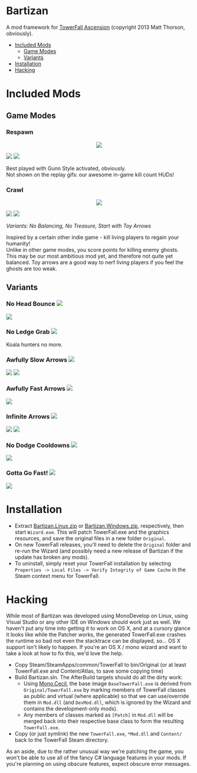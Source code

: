 # Bartizan

A mod framework for [TowerFall Ascension](http://www.towerfall-game.com/) (copyright 2013 Matt Thorson, obviously).

* [Included Mods](#included-mods)
  * [Game Modes](#game-modes)
  * [Variants](#variants)
* [Installation](#installation)
* [Hacking](#hacking)

# Included Mods

## Game Modes

### Respawn
<p align="center">
  <img src="img/respawn.png?raw=true"/>
</p>


![](img/respawn.gif?raw=true)
![](img/respawn2.gif?raw=true)

Best played with Gunn Style activated, obviously.  
Not shown on the replay gifs: our awesome in-game kill count HUDs!

### Crawl

<p align="center">
 <img src="img/crawl.png?raw=true"/>
</p>

![](img/crawl.gif?raw=true)
![](img/crawl2.gif?raw=true)

*Variants: No Balancing, No Treasure, Start with Toy Arrows*

Inspired by a certain other indie game - kill living players to regain your humanity!  
Unlike in other game modes, you score points for killing enemy ghosts.  
This may be our most ambitious mod yet, and therefore not quite yet balanced. Toy arrows are a good way to nerf living players if you feel the ghosts are too weak.

## Variants

### No Head Bounce ![](Mod/Content/Atlas/menuAtlas/variants/noHeadBounce.png?raw=true)

![](img/noHeadBounce.gif?raw=true)

### No Ledge Grab ![](Mod/Content/Atlas/menuAtlas/variants/noLedgeGrab.png?raw=true)

Koala hunters no more.

### Awfully Slow Arrows ![](Mod/Content/Atlas/menuAtlas/variants/awfullySlowArrows.png?raw=true)

![](img/awfullySlowArrows2.gif?raw=true)
![](img/awfullySlowArrows.gif?raw=true)

### Awfully Fast Arrows ![](Mod/Content/Atlas/menuAtlas/variants/awfullyFastArrows.png?raw=true)

![](img/awfullyFastArrows.gif?raw=true)

### Infinite Arrows ![](Mod/Content/Atlas/menuAtlas/variants/infiniteArrows.png?raw=true)

![](img/infiniteArrows.gif?raw=true)
![](img/infiniteArrows2.gif?raw=true)

### No Dodge Cooldowns ![](Mod/Content/Atlas/menuAtlas/variants/noDodgeCooldowns.png?raw=true)

![](img/noDodgeCooldown.gif?raw=true)

### Gotta Go Fast! ![](Mod/Content/Atlas/menuAtlas/variants/gottaGoFast.png?raw=true)

![](img/gottagofast.gif?raw=true)

Installation
============

* Extract [Bartizan.Linux.zip](https://github.com/Kha/Bartizan/releases/download/v0.0.1/Bartizan.Linux.zip) or [Bartizan.Windows.zip](https://github.com/Kha/Bartizan/releases/download/v0.0.1/Bartizan.Windows.zip), respectively, then start `Wizard.exe`. This will patch TowerFall.exe and the graphics resources, and save the original files in a new folder `Original`.
* On new TowerFall releases, you'll need to delete the `Original` folder and re-run the Wizard (and possibly need a new release of Bartizan if the update has broken any mods).
* To uninstall, simply reset your TowerFall installation by selecting `Properties -> Local Files -> Verify Integrity of Game Cache` in the Steam context menu for TowerFall.

Hacking
=======

While most of Bartizan was developed using MonoDevelop on Linux, using Visual Studio or any other IDE on Windows should work just as well. We haven't put any time into getting it to work on OS X, and at a cursory glance it looks like while the Patcher works, the generated TowerFall.exe crashes the runtime so bad not even the stacktrace can be displayed, so... OS X support isn't likely to happen.
If you're an OS X / mono wizard and want to take a look at how to fix this, we'd love the help.

* Copy Steam/SteamApps/common/TowerFall to bin/Original (or at least TowerFall.exe and Content/Atlas, to save some copying time)
* Build Bartizan.sln. The AfterBuild targets should do all the dirty work:
  * Using [Mono.Cecil](https://github.com/jbevain/cecil), the base image `BaseTowerFall.exe` is derived from `Original/TowerFall.exe` by marking members of TowerFall classes as public and virtual (where applicable) so that we can use/override them in `Mod.dll` (and `DevMod.dll`, which is ignored by the Wizard and contains the development-only mods).
  * Any members of classes marked as `[Patch]` in `Mod.dll` will be merged back into their respective base class to form the resulting `TowerFall.exe`.
* Copy (or just symlink) the new `TowerFall.exe`, `*Mod.dll` and `Content/` back to the TowerFall Steam directory.

As an aside, due to the rather unusual way we're patching the game, you won't be able to use all of the fancy C# language features in your mods. If you're planning on using obscure features, expect obscure error messages.
